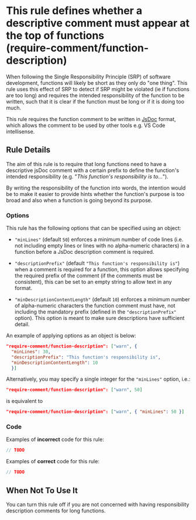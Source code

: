 # This rule defines whether a descriptive comment must appear at the top of functions </br>(require-comment/function-description)

When following the Single Responsibility Principle (SRP) of software development, functions will likely be short as they only do "one thing". This rule uses this effect of SRP to detect if SRP might be violated (ie if functions are too long) and requires the intended responsibility of the function to be written, such that it is clear if the function must be long or if it is doing too much.

This rule requires the function comment to be written in [JsDoc](https://jsdoc.app/tags-description.html) format, which allows the comment to be used by other tools e.g. VS Code intellisense.

## Rule Details

The aim of this rule is to require that long functions need to have a descriptive jsDoc comment with a certain prefix to define the function's intended responsibility (e.g. "_This function's responsibility is to..._").

By writing the responsibility of the function into words, the intention would be to make it easier to provide hints whether the function's purpose is too broad and also when a function is going beyond its purpose.

### Options

This rule has the following options that can be specified using an object:

- `"minLines"` (default `50`) enforces a minimum number of code lines (i.e. not including empty lines or lines with no alpha-numeric characters) in a function before a JsDoc description comment is required.

- `"descriptionPrefix"` (default `"This function's responsibility is"`) when a comment is required for a function, this option allows specifying the required prefix of the comment (if the comments must be consistent), this can be set to an empty string to allow text in any format.

- `"minDescriptionContentLength"` (default `10`) enforces a minimum number of alpha-numeric characters the function comment must have, not including the mandatory prefix (defined in the `"descriptionPrefix"` option). This option is meant to make sure descriptions have sufficient detail.

An example of applying options as an object is below:

```json
"require-comment/function-description": ["warn", {
  "minLines": 30,
  "descriptionPrefix": "This function's responsibility is", 
  "minDescriptionContentLength": 10
  }]
```

Alternatively, you may specify a single integer for the `"minLines"` option, i.e.:

```json
"require-comment/function-description": ["warn", 50]
```

is equivalent to

```json
"require-comment/function-description": ["warn", { "minLines": 50 }]
```

### Code

Examples of **incorrect** code for this rule:

```js
// TODO
```

Examples of **correct** code for this rule:

```js
// TODO
```

## When Not To Use It

You can turn this rule off if you are not concerned with having responsibility description comments for long functions.
